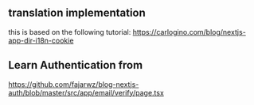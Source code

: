 ## translation implementation

this is based on the following tutorial:
https://carlogino.com/blog/nextjs-app-dir-i18n-cookie

## Learn Authentication from

https://github.com/fajarwz/blog-nextjs-auth/blob/master/src/app/email/verify/page.tsx
